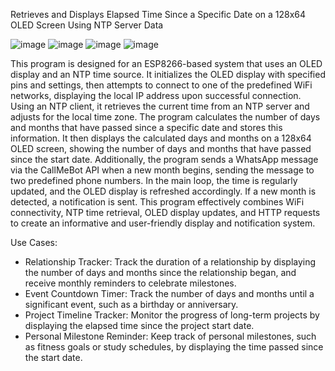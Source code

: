 Retrieves and Displays Elapsed Time Since a Specific Date on a 128x64 OLED Screen Using NTP Server Data

![image](https://user-images.githubusercontent.com/59098807/222956208-4e0515f4-0e65-4734-beb0-da7968fd124c.png)
![image](https://user-images.githubusercontent.com/59098807/222956284-fe23ae8d-04fe-44ba-add6-36b0acd03b29.png)
![image](https://user-images.githubusercontent.com/59098807/222956187-65e9e918-8ca6-4a14-9bde-6eca6f271b73.png)
![image](https://user-images.githubusercontent.com/59098807/222956323-e74bb5f1-e4c2-4391-80d1-0c19b15b9645.png)

This program is designed for an ESP8266-based system that uses an OLED display and an NTP time source. It initializes the OLED display with specified pins and settings, then attempts to connect to one of the predefined WiFi networks, displaying the local IP address upon successful connection. Using an NTP client, it retrieves the current time from an NTP server and adjusts for the local time zone. The program calculates the number of days and months that have passed since a specific date and stores this information. It then displays the calculated days and months on a 128x64 OLED screen, showing the number of days and months that have passed since the start date. Additionally, the program sends a WhatsApp message via the CallMeBot API when a new month begins, sending the message to two predefined phone numbers. In the main loop, the time is regularly updated, and the OLED display is refreshed accordingly. If a new month is detected, a notification is sent. This program effectively combines WiFi connectivity, NTP time retrieval, OLED display updates, and HTTP requests to create an informative and user-friendly display and notification system.

Use Cases:

- Relationship Tracker: Track the duration of a relationship by displaying the number of days and months since the relationship began, and receive monthly reminders to celebrate milestones.
- Event Countdown Timer: Track the number of days and months until a significant event, such as a birthday or anniversary.
- Project Timeline Tracker: Monitor the progress of long-term projects by displaying the elapsed time since the project start date.
- Personal Milestone Reminder: Keep track of personal milestones, such as fitness goals or study schedules, by displaying the time passed since the start date.
